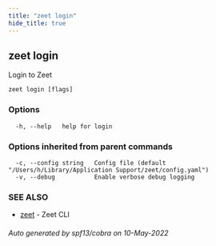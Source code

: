 ```yaml
---
title: "zeet login"
hide_title: true
---
```

## zeet login

Login to Zeet

```
zeet login [flags]
```

### Options

```
  -h, --help   help for login
```

### Options inherited from parent commands

```
  -c, --config string   Config file (default "/Users/h/Library/Application Support/zeet/config.yaml")
  -v, --debug           Enable verbose debug logging
```

### SEE ALSO

* [zeet](zeet.md)	 - Zeet CLI

###### Auto generated by spf13/cobra on 10-May-2022
